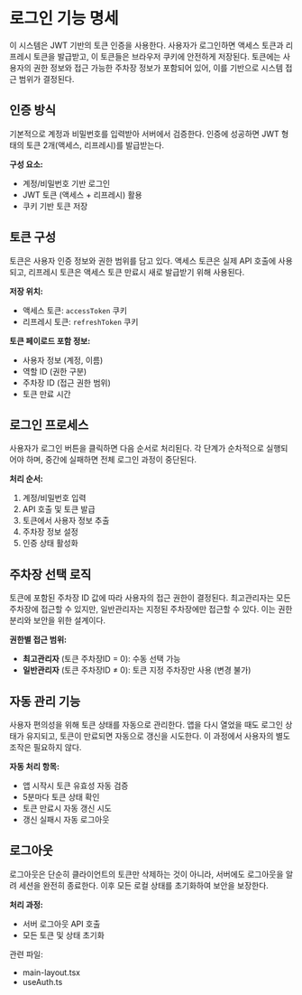 
# 로그인 기능 명세

이 시스템은 JWT 기반의 토큰 인증을 사용한다. 사용자가 로그인하면 액세스 토큰과 리프레시 토큰을 발급받고, 이 토큰들은 브라우저 쿠키에 안전하게 저장된다. 토큰에는 사용자의 권한 정보와 접근 가능한 주차장 정보가 포함되어 있어, 이를 기반으로 시스템 접근 범위가 결정된다.

## 인증 방식

기본적으로 계정과 비밀번호를 입력받아 서버에서 검증한다. 인증에 성공하면 JWT 형태의 토큰 2개(액세스, 리프레시)를 발급받는다.

**구성 요소:**
- 계정/비밀번호 기반 로그인
- JWT 토큰 (액세스 + 리프레시) 활용
- 쿠키 기반 토큰 저장

## 토큰 구성

토큰은 사용자 인증 정보와 권한 범위를 담고 있다. 액세스 토큰은 실제 API 호출에 사용되고, 리프레시 토큰은 액세스 토큰 만료시 새로 발급받기 위해 사용된다.

**저장 위치:**
- 액세스 토큰: `accessToken` 쿠키
- 리프레시 토큰: `refreshToken` 쿠키

**토큰 페이로드 포함 정보:**
- 사용자 정보 (계정, 이름)
- 역할 ID (권한 구분)
- 주차장 ID (접근 권한 범위)
- 토큰 만료 시간

## 로그인 프로세스

사용자가 로그인 버튼을 클릭하면 다음 순서로 처리된다. 각 단계가 순차적으로 실행되어야 하며, 중간에 실패하면 전체 로그인 과정이 중단된다.

**처리 순서:**
1. 계정/비밀번호 입력
2. API 호출 및 토큰 발급
3. 토큰에서 사용자 정보 추출
4. 주차장 정보 설정
5. 인증 상태 활성화

## 주차장 선택 로직

토큰에 포함된 주차장 ID 값에 따라 사용자의 접근 권한이 결정된다. 최고관리자는 모든 주차장에 접근할 수 있지만, 일반관리자는 지정된 주차장에만 접근할 수 있다. 이는 권한 분리와 보안을 위한 설계이다.

**권한별 접근 범위:**
- **최고관리자** (토큰 주차장ID = 0): 수동 선택 가능
- **일반관리자** (토큰 주차장ID ≠ 0): 토큰 지정 주차장만 사용 (변경 불가)

## 자동 관리 기능

사용자 편의성을 위해 토큰 상태를 자동으로 관리한다. 앱을 다시 열었을 때도 로그인 상태가 유지되고, 토큰이 만료되면 자동으로 갱신을 시도한다. 이 과정에서 사용자의 별도 조작은 필요하지 않다.

**자동 처리 항목:**
- 앱 시작시 토큰 유효성 자동 검증
- 5분마다 토큰 상태 확인
- 토큰 만료시 자동 갱신 시도
- 갱신 실패시 자동 로그아웃

## 로그아웃

로그아웃은 단순히 클라이언트의 토큰만 삭제하는 것이 아니라, 서버에도 로그아웃을 알려 세션을 완전히 종료한다. 이후 모든 로컬 상태를 초기화하여 보안을 보장한다.

**처리 과정:**
- 서버 로그아웃 API 호출
- 모든 토큰 및 상태 초기화

관련 파일:
- main-layout.tsx
- useAuth.ts
